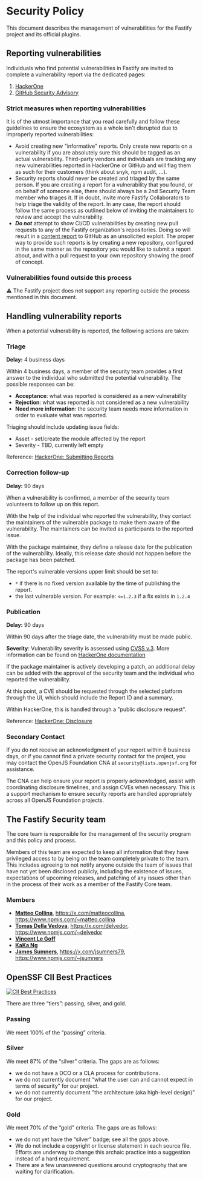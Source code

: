 # Security Policy

This document describes the management of vulnerabilities for the Fastify
project and its official plugins.

## Reporting vulnerabilities

Individuals who find potential vulnerabilities in Fastify are invited to
complete a vulnerability report via the dedicated pages:

1. [HackerOne](https://hackerone.com/fastify)
2. [GitHub Security Advisory](https://github.com/fastify/fastify/security/advisories/new)

### Strict measures when reporting vulnerabilities

It is of the utmost importance that you read carefully and follow these
guidelines to ensure the ecosystem as a whole isn't disrupted due to improperly
reported vulnerabilities:

* Avoid creating new "informative" reports. Only create new
  reports on a vulnerability if you are absolutely sure this should be
  tagged as an actual vulnerability. Third-party vendors and individuals are
  tracking any new vulnerabilities reported in HackerOne or GitHub and will flag
  them as such for their customers (think about snyk, npm audit, ...).
* Security reports should never be created and triaged by the same person. If
  you are creating a report for a vulnerability that you found, or on
  behalf of someone else, there should always be a 2nd Security Team member who
  triages it. If in doubt, invite more Fastify Collaborators to help triage the
  validity of the report. In any case, the report should follow the same process
  as outlined below of inviting the maintainers to review and accept the
  vulnerability.
* ***Do not*** attempt to show CI/CD vulnerabilities by creating new pull
  requests to any of the Fastify organization's repositories. Doing so will
  result in a [content report][cr] to GitHub as an unsolicited exploit.
  The proper way to provide such reports is by creating a new repository,
  configured in the same manner as the repository you would like to submit
  a report about, and with a pull request to your own repository showing
  the proof of concept.

[cr]: https://docs.github.com/en/communities/maintaining-your-safety-on-github/reporting-abuse-or-spam#reporting-an-issue-or-pull-request

### Vulnerabilities found outside this process

⚠ The Fastify project does not support any reporting outside the process mentioned
in this document.

## Handling vulnerability reports

When a potential vulnerability is reported, the following actions are taken:

### Triage

**Delay:** 4 business days

Within 4 business days, a member of the security team provides a first answer to
the individual who submitted the potential vulnerability. The possible responses
can be:

* **Acceptance**: what was reported is considered as a new vulnerability
* **Rejection**: what was reported is not considered as a new vulnerability
* **Need more information**: the security team needs more information in order to
  evaluate what was reported.

Triaging should include updating issue fields:
* Asset - set/create the module affected by the report
* Severity - TBD, currently left empty

Reference: [HackerOne: Submitting
Reports](https://docs.hackerone.com/hackers/submitting-reports.html)

### Correction follow-up

**Delay:** 90 days

When a vulnerability is confirmed, a member of the security team volunteers to
follow up on this report.

With the help of the individual who reported the vulnerability, they contact the
maintainers of the vulnerable package to make them aware of the vulnerability.
The maintainers can be invited as participants to the reported issue.

With the package maintainer, they define a release date for the publication of
the vulnerability. Ideally, this release date should not happen before the
package has been patched.

The report's vulnerable versions upper limit should be set to:
* `*` if there is no fixed version available by the time of publishing the
  report.
* the last vulnerable version. For example: `<=1.2.3` if a fix exists in `1.2.4`

### Publication

**Delay:** 90 days

Within 90 days after the triage date, the vulnerability must be made public.

**Severity**: Vulnerability severity is assessed using [CVSS
v.3](https://www.first.org/cvss/user-guide). More information can be found on
[HackerOne documentation](https://docs.hackerone.com/hackers/severity.html)

If the package maintainer is actively developing a patch, an additional delay
can be added with the approval of the security team and the individual who
reported the vulnerability.

At this point, a CVE should be requested through the selected platform through
the UI, which should include the Report ID and a summary.

Within HackerOne, this is handled through a "public disclosure request".

Reference: [HackerOne:
Disclosure](https://docs.hackerone.com/hackers/disclosure.html)

### Secondary Contact

If you do not receive an acknowledgment of your report within 6 business days,
or if you cannot find a private security contact for the project, you may
contact the OpenJS Foundation CNA at `security@lists.openjsf.org` for
assistance.

The CNA can help ensure your report is properly acknowledged, assist with
coordinating disclosure timelines, and assign CVEs when necessary. This is a
support mechanism to ensure security reports are handled appropriately across
all OpenJS Foundation projects.

## The Fastify Security team

The core team is responsible for the management of the security program and
this policy and process.

Members of this team are expected to keep all information that they have
privileged access to by being on the team completely private to the team. This
includes agreeing to not notify anyone outside the team of issues that have not
yet been disclosed publicly, including the existence of issues, expectations of
upcoming releases, and patching of any issues other than in the process of their
work as a member of the Fastify Core team.

### Members

* [__Matteo Collina__](https://github.com/mcollina),
  <https://x.com/matteocollina>, <https://www.npmjs.com/~matteo.collina>
* [__Tomas Della Vedova__](https://github.com/delvedor),
  <https://x.com/delvedor>, <https://www.npmjs.com/~delvedor>
* [__Vincent Le Goff__](https://github.com/zekth)
* [__KaKa Ng__](https://github.com/climba03003)
* [__James Sumners__](https://github.com/jsumners),
  <https://x.com/jsumners79>, <https://www.npmjs.com/~jsumners>

## OpenSSF CII Best Practices

[![CII Best Practices](https://bestpractices.coreinfrastructure.org/projects/7585/badge)](https://bestpractices.coreinfrastructure.org/projects/7585)

There are three “tiers”: passing, silver, and gold.

### Passing
We meet 100% of the “passing” criteria.

### Silver
We meet 87% of the “silver” criteria. The gaps are as follows:
  - we do not have a DCO or a CLA process for contributions.
  - we do not currently document
    “what the user can and cannot expect in terms of security” for our project.
  - we do not currently document ”the architecture (aka high-level design)”
    for our project.

### Gold
We meet 70% of the “gold” criteria. The gaps are as follows:
  - we do not yet have the “silver” badge; see all the gaps above.
  - We do not include a copyright or license statement in each source file.
    Efforts are underway to change this archaic practice into a
    suggestion instead of a hard requirement.
  - There are a few unanswered questions around cryptography that are
    waiting for clarification.
